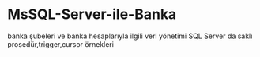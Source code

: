# MsSQL-Server-ile-Banka
banka şubeleri ve banka hesaplarıyla ilgili veri yönetimi
SQL Server da saklı prosedür,trigger,cursor örnekleri
